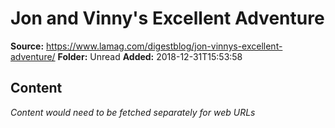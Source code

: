 # Jon and Vinny's Excellent Adventure

**Source:** https://www.lamag.com/digestblog/jon-vinnys-excellent-adventure/
**Folder:** Unread
**Added:** 2018-12-31T15:53:58




## Content
*Content would need to be fetched separately for web URLs*
